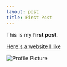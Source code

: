 ```yaml
---
layout: post
title: First Post
---
```


This is my **first post**.

[Here's a website I like](http://www.com)

![Profile Picture](https://sevaccount.github.io/sevaccount.io/sevaccount/images/Profile.png)
